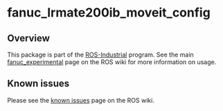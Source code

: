 # fanuc_lrmate200ib_moveit_config

## Overview

This package is part of the [ROS-Industrial][] program. See the main
[fanuc_experimental][] page on the ROS wiki for more information on usage.

## Known issues

Please see the [known issues][] page on the ROS wiki.



[ROS-Industrial]: http://wiki.ros.org/Industrial
[fanuc_experimental]: http://wiki.ros.org/fanuc_experimental
[known issues]: http://wiki.ros.org/fanuc/indigo/known_issues
